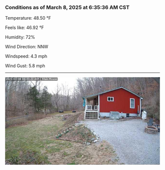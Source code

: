 ### Conditions as of March 8, 2025 at 6:35:36 AM CST 

Temperature: 48.50 &deg;F

Feels like: 46.92 &deg;F

Humidity: 72%

Wind Direction: NNW

Windspeed: 4.3 mph

Wind Gust: 5.8 mph

---

<img src="./images/latest.jpeg"/>

